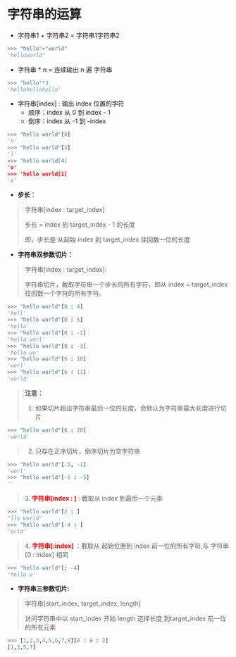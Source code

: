 # 字符串的运算

- 字符串1 + 字符串2 = 字符串1字符串2



```python
>>> "hello"+"world"
'helloworld'
```


- 字符串 * n = 连续输出 n 遍 字符串



```python
>>> "hello"*3
'hellohellohello'
```

- 字符串[index] : 输出 index 位置的字符
  - 顺序：index 从 0  到 index - 1
  - 倒序：index 从 -1 到 -index 
  



```python
>>> "hello world"[0]
'h'
>>> "hello world"[3]
'l'
>>> "hello world[4]
'o'
>>> 'hello world[1]
'e‘
```

- **步长**： 
> 字符串[index : target_index]
> 
> 步长 = index 到 target_index - 1 的长度
> 
> 即，步长是 从起始 index 到 target_index 往回数一位的长度

- **字符串双参数切片：**
> 字符串[index : target_index]:
> 
> 字符串切片，截取字符串一个步长的所有字符，即从 index ~ target_index 往回数一个字符的所有字符。

```python
>>> "hello world"[0 : 4]
'hell'
>>> "hello world"[0 : 5]
'hello'
>>> "hello world"[0 : -1]
'hello worl'
>>> "hello world"[0 : -3]
'hello wo'
>>> "hello world"[6 : 10]
'worl'
>>> "hello world"[6 : 11]
'world'
```

> **注意：**
>
> 1. 如果切片超出字符串最后一位的长度，会默认为字符串最大长度进行切片


```python
>>> "hello world"[6 : 20]
'world'
```

> 2. 只存在正序切片，倒序切片为空字符串

```python
>>> "hello world"[-5, -1]
'worl'
>>> "hello world"[-1 : -5]
''
```

> 3.**<font color="red"> 字符串[index : ]</font>** : 截取从 index 到最后一个元素

```python
>>> "hello world"[2 : ]
"llo world"
>>> "hello world"[-4 : ]
'orld'
```

> 4.**<font color="red"> 字符串[:index] </font>** ：截取从 起始位置到 index 前一位的所有字符,与 字符串[0 : index] 相同

```python
>>> "hello world"[: -4]
'hello w'
```

- **字符串三参数切片:**
> 字符串[start_index, target_index, length]
>
> 访问字符串中以 start_index 开始 length 选择长度 到target_index 前一位的所有元素

```python
>>> [1,2,3,4,5,6,7,8][0 : 8 : 2]
[1,3,5,7]
```